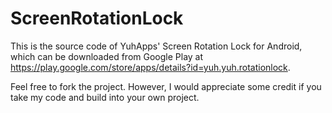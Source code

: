 # ScreenRotationLock

This is the source code of YuhApps' Screen Rotation Lock for Android, which can be downloaded from Google Play at https://play.google.com/store/apps/details?id=yuh.yuh.rotationlock.

Feel free to fork the project. However, I would appreciate some credit if you take my code and build into your own project.

